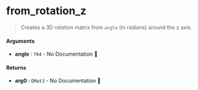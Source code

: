 # from\_rotation\_z

>  Creates a 3D rotation matrix from `angle` (in radians) around the z axis.

#### Arguments

- **angle** : `f64` \- No Documentation 🚧

#### Returns

- **arg0** : `DMat3` \- No Documentation 🚧